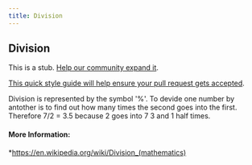 ```yaml
---
title: Division
---
```

## Division

This is a stub. <a href='https://github.com/freecodecamp/guides/tree/master/src/pages/mathematics/division/index.md' target='_blank' rel='nofollow'>Help our community expand it</a>.

<a href='https://github.com/freecodecamp/guides/blob/master/README.md' target='_blank' rel='nofollow'>This quick style guide will help ensure your pull request gets accepted</a>.

<!-- The article goes here, in GitHub-flavored Markdown. Feel free to add YouTube videos, images, and CodePen/JSBin embeds  -->
Division is represented by the symbol '%'. To devide one number by antother is to find out how many times the second goes into the first. Therefore 7/2 = 3.5 because 2 goes into 7 3 and 1 half times.
#### More Information:
<!-- Please add any articles you think might be helpful to read before writing the article -->
*https://en.wikipedia.org/wiki/Division_(mathematics)


